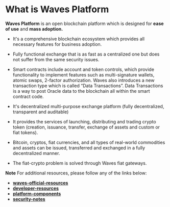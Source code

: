 # What is Waves Platform

**Waves Platform** is an open blockchain platform which is designed for **ease of use** and **mass adoption.**

* It's a comprehensive blockchain ecosystem which provides all necessary features for business adoption.
* Fully functional exchange that is as fast as a centralized one but does not suffer from the same security issues.
* Smart contracts include account and token controls, which provide functionality to implement features such as multi-signature wallets, atomic swaps, 2-factor authorization. Waves also introduces a new transaction type which is called “Data Transactions”. Data Transactions is a way to post Oracle data to the blockchain all within the smart contract code.

* It's decentralized multi-purpose exchange platform \(fully decentralized, transparent and auditable\)

* It provides the services of launching, distributing and trading crypto token \(creation, issuance, transfer, exchange of assets and custom or fiat tokens\).
* Bitcoin, cryptos, fiat currencies, and all types of real-world commodities and assets can be issued, transferred and exchanged in a fully decentralized manner.
* The fiat-crypto problem is solved through Waves fiat gateways.

**Note** For additional resources, please follow any of the links below:

* [**waves-official-resources**](/en/overview/waves-official-resources.md)
* [**developer-resources**](/en/overview/developer-resources.md)
* [**platform-components**](/en/overview/platform-components.md)
* [**security-notes**](/en/overview/security-notes.md)



